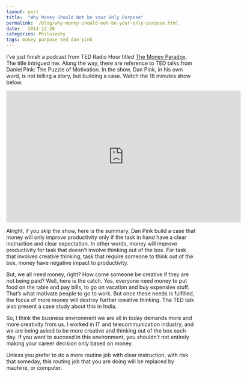 ```yaml
---
layout: post
title:  "Why Money Should Not be Your Only Purpose"
permalink:  /blog/why-money-should-not-be-your-only-purpose.html
date:   2014-12-26
categories: Philosophy
tags: money purpose ted dan-pink
---
```


I’ve just finish a podcast from TED Radio Hour titled [The Money Paradox](http://www.npr.org/programs/ted-radio-hour/295260995/the-money-paradox?showDate=2014-12-05). The title intrigued me. Along the way, there are reference to TED talks from Daniel Pink: The Puzzle of Motivation. In the show, Dan Pink, in his own word, is not telling a story, but building a case. Watch the 18 minutes show below.

<iframe src="https://embed-ssl.ted.com/talks/dan_pink_on_motivation.html" width="624" height="351" frameborder="0" scrolling="no" webkitAllowFullScreen mozallowfullscreen allowFullScreen></iframe>

Alright, if you skip the show, here is the summary. Dan Pink build a case that money will only improve productivity only if the task in hand have a clear instruction and clear expectation. In other words, money will improve productivity for task that doesn’t involve thinking out of the box. For task that involves creative thinking, task that require someone to think out of the box, money have negative impact to productivity.

But, we all need money, right? How come someone be creative if they are not being paid? Well, here is the catch. Yes, everyone need money to put food on the table and pay bills, to go on vacation and buy expensive stuff. That’s what motivate people to go to work. But once these needs is fulfilled, the focus of more money will destroy further creative thinking. The TED talk also present a case study about this in India.

So, I think the business environment we are all in today demands more and more creativity from us. I worked in IT and telecommunication industry, and we are being asked to be more creative and thinking out of the box each day. If you want to succeed in this environment, you shouldn’t not entirely making your career decision only based on  money.

Unless you prefer to do a more routine job with clear instruction, with risk that someday, this routing job that you are doing will be replaced by machine, or computer.
